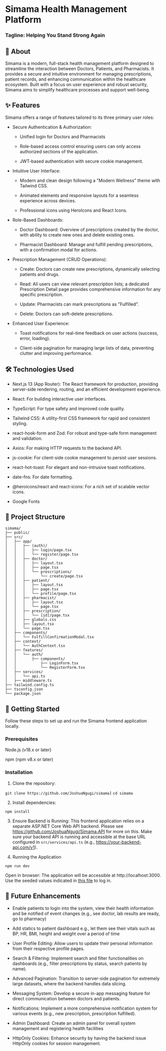# Simama Health Management Platform
### Tagline: Helping You Stand Strong Again

## 🚀 About
Simama is a modern, full-stack health management platform designed to streamline the interaction between Doctors, Patients, and Pharmacists. It provides a secure and intuitive environment for managing prescriptions, patient records, and enhancing communication within the healthcare ecosystem. Built with a focus on user experience and robust security, Simama aims to simplify healthcare processes and support well-being.

## ✨ Features
Simama offers a range of features tailored to its three primary user roles:

- Secure Authentication & Authorization:

    - Unified login for Doctors and Pharmacists

    - Role-based access control ensuring users can only access authorized sections of the application.

    - JWT-based authentication with secure cookie management.

- Intuitive User Interface:

    - Modern and clean design following a "Modern Wellness" theme with Tailwind CSS.

    - Animated elements and responsive layouts for a seamless experience across devices.

    - Professional icons using HeroIcons and React Icons.

- Role-Based Dashboards:

    - Doctor Dashboard: Overview of prescriptions created by the doctor, with ability to create new ones and delete existing ones.

    - Pharmacist Dashboard: Manage and fulfill pending prescriptions, with a confirmation modal for actions.

- Prescription Management (CRUD Operations):

    - Create: Doctors can create new prescriptions, dynamically selecting patients and drugs.

    - Read: All users can view relevant prescription lists; a dedicated Prescription Detail page provides comprehensive information for any specific prescription.

    - Update: Pharmacists can mark prescriptions as "Fulfilled".

    - Delete: Doctors can soft-delete prescriptions.

- Enhanced User Experience:

    - Toast notifications for real-time feedback on user actions (success, error, loading).

    - Client-side pagination for managing large lists of data, preventing clutter and improving performance.

## 🛠️ Technologies Used
- Next.js 13 (App Router): The React framework for production, providing server-side rendering, routing, and an efficient development experience.

- React: For building interactive user interfaces.

- TypeScript: For type safety and improved code quality.

- Tailwind CSS: A utility-first CSS framework for rapid and consistent styling.

- react-hook-form and Zod: For robust and type-safe form management and validation.

- Axios: For making HTTP requests to the backend API.

- js-cookie: For client-side cookie management to persist user sessions.

- react-hot-toast: For elegant and non-intrusive toast notifications.

- date-fns: For date formatting.

- @heroicons/react and react-icons: For a rich set of scalable vector icons.

- Google Fonts

## 📂 Project Structure
```
simama/
├── public/                  
├── src/
│   ├── app/                 
│   │   ├── (auth)/          
│   │   │   ├── login/page.tsx
│   │   │   └── register/page.tsx
│   │   ├── doctor/          
│   │   │   ├── layout.tsx   
│   │   │   ├── page.tsx     
│   │   │   └── prescriptions/
│   │   │       └── create/page.tsx 
│   │   ├── patient/         
│   │   │   ├── layout.tsx   
│   │   │   ├── page.tsx     
│   │   │   └── profile/page.tsx 
│   │   ├── pharmacist/      
│   │   │   ├── layout.tsx   
│   │   │   └── page.tsx     
│   │   ├── prescription/    
│   │   │   └── [id]/page.tsx
│   │   ├── globals.css      
│   │   ├── layout.tsx       
│   │   └── page.tsx         
│   ├── components/          
│   │   └── FulfillConfirmationModal.tsx 
│   ├── context/             
│   │   └── AuthContext.tsx
│   ├── features/            
│   │   └── auth/
│   │       ├── components/
│   │           ├── LoginForm.tsx
│   │           └── RegisterForm.tsx
│   ├── services/            
│   │   └── api.ts           
│   ├── middleware.ts        
├── tailwind.config.ts       
├── tsconfig.json            
└── package.json   
```          

## 🚀 Getting Started
Follow these steps to set up and run the Simama frontend application locally.

### Prerequisites
Node.js (v18.x or later)

npm (npm v8.x or later)

### Installation
1. Clone the repository:

`git clone https://github.com/JoshuaNgugi/simama]`
`cd simama`

2. Install dependencies:

`npm install`

3. Ensure Backend is Running:
This frontend application relies on a separate ASP.NET Core Web API backend. 
Please see https://github.com/JoshuaNgugi/Simama.API for more on this.
Make sure your backend API is running and accessible at the base URL configured in `src/services/api.ts` (e.g., https://your-backend-api.com/v1).

4. Running the Application

`npm run dev`

Open in browser:
The application will be accessible at http://localhost:3000. Use the seeded values indicated in [this file](https://github.com/JoshuaNgugi/Simama.API/blob/master/DataSeeder.cs) to log in. 

## 🌟 Future Enhancements
- Enable patients to login into the system, view their health information and be notified of event changes (e.g., see doctor, lab results are ready, go to pharmacy)

- Add statics to patient dashboard e.g., let them see their vitals such as BP, HR, BMI, height and weight over a period of time

- User Profile Editing: Allow users to update their personal information from their respective profile pages.

- Search & Filtering: Implement search and filter functionalities on dashboards (e.g., filter prescriptions by status, search patients by name).

- Advanced Pagination: Transition to server-side pagination for extremely large datasets, where the backend handles data slicing.

- Messaging System: Develop a secure in-app messaging feature for direct communication between doctors and patients.

- Notifications: Implement a more comprehensive notification system for various events (e.g., new prescription, prescription fulfilled).

- Admin Dashboard: Create an admin panel for overall system management and registering health facilities

- HttpOnly Cookies: Enhance security by having the backend issue HttpOnly cookies for session management.